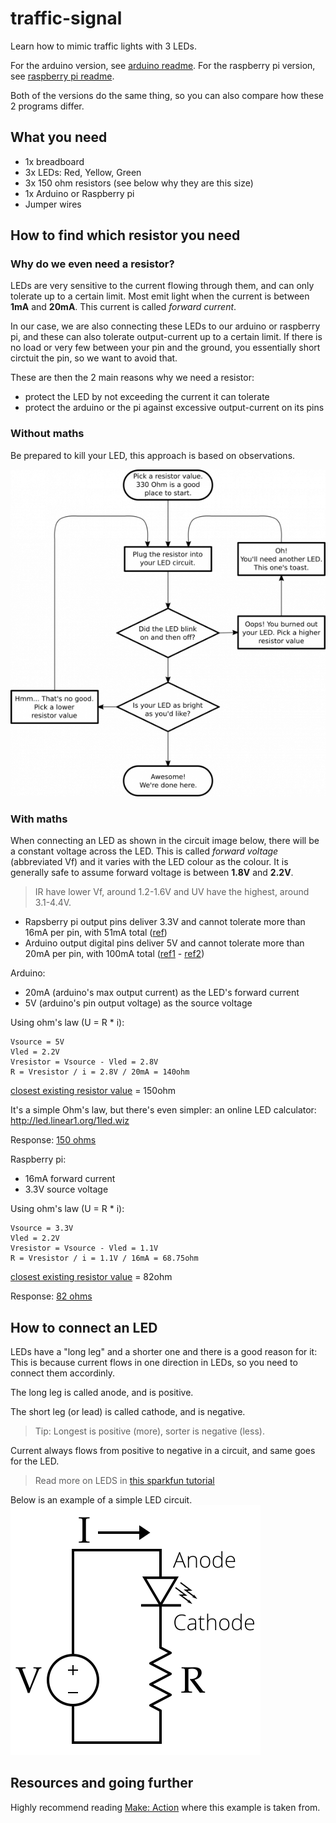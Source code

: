 # traffic-signal

Learn how to mimic traffic lights with 3 LEDs.

For the arduino version, see [arduino readme](arduino/README.md).
For the raspberry pi version, see [raspberry pi readme](raspberrypi/README.md).

Both of the versions do the same thing, so you can also compare how these 2 programs differ.

## What you need

- 1x breadboard
- 3x LEDs: Red, Yellow, Green
- 3x 150 ohm resistors (see below why they are this size)
- 1x Arduino or Raspberry pi
- Jumper wires

## How to find which resistor you need

### Why do we even need a resistor?

LEDs are very sensitive to the current flowing through them, and can only tolerate up to a certain limit.
Most emit light when the current is between **1mA** and **20mA**. This current is called *forward current*.

In our case, we are also connecting these LEDs to our arduino or raspberry pi, and these can also tolerate output-current up to a certain limit.
If there is no load or very few between your pin and the ground, you essentially short circtuit the pin, so we want to avoid that.

These are then the 2 main reasons why we need a resistor:

- protect the LED by not exceeding the current it can tolerate
- protect the arduino or the pi against excessive output-current on its pins

### Without maths

Be prepared to kill your LED, this approach is based on observations.

![find the resistor you need without maths](./assets/find-your-resistor.png)

### With maths

When connecting an LED as shown in the circuit image below, there will be a constant voltage across the LED.
This is called *forward voltage* (abbreviated Vf) and it varies with the LED colour as the colour.
It is generally safe to assume forward voltage is between **1.8V** and **2.2V**.

> IR have lower Vf, around 1.2-1.6V and UV have the highest, around 3.1-4.4V. 

- Rapsberry pi output pins deliver 3.3V and cannot tolerate more than 16mA per pin, with 51mA total ([ref](https://raspberrypi.stackexchange.com/a/8320))
- Arduino output digital pins deliver 5V and cannot tolerate more than 20mA per pin, with 100mA total ([ref1](https://www.arduino.cc/reference/en/language/functions/digital-io/digitalwrite/) - [ref2](https://playground.arduino.cc/Main/ArduinoPinCurrentLimitations))

Arduino:
- 20mA (arduino's max output current) as the LED's forward current
- 5V (arduino's pin output voltage) as the source voltage

Using ohm's law (U = R * i):
```
Vsource = 5V
Vled = 2.2V
Vresistor = Vsource - Vled = 2.8V
R = Vresistor / i = 2.8V / 20mA = 140ohm
```
[closest existing resistor value](https://en.wikipedia.org/wiki/E-series_of_preferred_numbers) = 150ohm

It's a simple Ohm's law, but there's even simpler: an online LED calculator: http://led.linear1.org/1led.wiz

Response: [150 ohms](http://led.linear1.org/1led.wiz?VS=5;VF=2.2;ID=20)

Raspberry pi:
- 16mA forward current
- 3.3V source voltage

Using ohm's law (U = R * i):
```
Vsource = 3.3V
Vled = 2.2V
Vresistor = Vsource - Vled = 1.1V
R = Vresistor / i = 1.1V / 16mA = 68.75ohm
```
[closest existing resistor value](https://en.wikipedia.org/wiki/E-series_of_preferred_numbers) = 82ohm

Response: [82 ohms](http://led.linear1.org/1led.wiz?VS=3.3;VF=2.2;ID=16)

## How to connect an LED

LEDs have a "long leg" and a shorter one and there is a good reason for it:
This is because current flows in one direction in LEDs, so you need to connect them accordinly.

The long leg is called anode, and is positive.

The short leg (or lead) is called cathode, and is negative.

> Tip: Longest is positive (more), sorter is negative (less).

Current always flows from positive to negative in a circuit, and same goes for the LED. 

> Read more on LEDS in [this sparkfun tutorial](https://learn.sparkfun.com/tutorials/light-emitting-diodes-leds)

Below is an example of a simple LED circuit.
![Simple LED circuit](./assets/400px-LED_circuit.png)

## Resources and going further

Highly recommend reading [Make: Action](https://www.safaribooksonline.com/library/view/make-action/9781457187780/) where this example is taken from.

